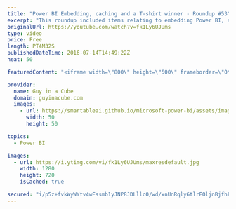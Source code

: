 ```yaml
---
title: "Power BI Embedding, caching and a T-shirt winner - Roundup #53"
excerpt: "This roundup included items relating to embedding Power BI, a caching tip for Analysis Services Tabular and some gateway information. We also have a winner for the t-shirt giveaway!!!  2 Ideas for a Better Power BI Experience (@ExceleratorBI)  http://www.powerpivotpro.com/2016/07/2-ideas-better-power-bi-experience/"
originalUrl: https://youtube.com/watch?v=fk1Ly6UJUms
type: video
price: Free
length: PT4M32S
publishedDateTime: 2016-07-14T14:49:22Z
heat: 50

featuredContent: "<iframe width=\"800\" height=\"500\" frameborder=\"0\" src=\"https://www.youtube.com/embed/fk1Ly6UJUms\" allow=\"accelerometer; autoplay; encrypted-media; gyroscope; picture-in-picture\" allowfullscreen></iframe>"

provider:
  name: Guy in a Cube
  domain: guyinacube.com
  images:
    - url: https://smartableai.github.io/microsoft-power-bi/assets/images/organizations/guyinacube.com-50x50.jpg
      width: 50
      height: 50

topics:
  - Power BI

images:
  - url: https://i.ytimg.com/vi/fk1Ly6UJUms/maxresdefault.jpg
    width: 1280
    height: 720
    isCached: true

secured: "i/p5z+fvkWyWYtv4wFssmb1yJNP8JDLllc0/wd/xnUnRqly6tlrFOljnBjfhF31ax6Hl4MR0mIWAGWrv1LMg5aPMD/yqBpX8lJXkSDTnGvEPkHHeL9gkuU3HLfLOdrU5gCi3QV2u7koagxzBnNeQjuquSUQEIP9OD++wZlg3jHkCbxKuwnXWq3J3Z0AxTMSv6eCxJSP46RbjRirvHp4WOcak0QyNvhQ8hpHgPhu+dzF0WJTprDiJHl5Wg+uCjJOglEzq9O+hD1/4gy7ysd58d3VqgAqvS3JpFCJ1XtKoNiAUlBCiZFYGmKHzueDJH0G5EgM3eQRvMJ0a0cTBNd/7kC2wFDHymN4SzJHjxmB7Dr/XM0PIxKawJZVCfqGXr3OK1u59V2fi2O31mwMztJ5y4TLEDdyDaI8/lY9C6dR3uKE=;WplafPV3mALWB0DaCSNm8g=="
---
```


